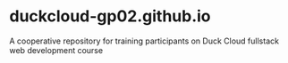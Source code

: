 # duckcloud-gp02.github.io
A cooperative repository for training participants on Duck Cloud fullstack web development course
